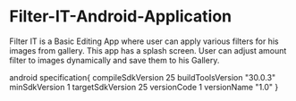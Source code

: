 # Filter-IT-Android-Application
Filter IT is a Basic Editing App where user can apply various filters for his images from gallery. This app has a splash screen. User can adjust amount filter to images dynamically and save them to his Gallery.

android specification{
compileSdkVersion 25
buildToolsVersion "30.0.3"
minSdkVersion 1
targetSdkVersion 25
versionCode 1
versionName "1.0"
}
